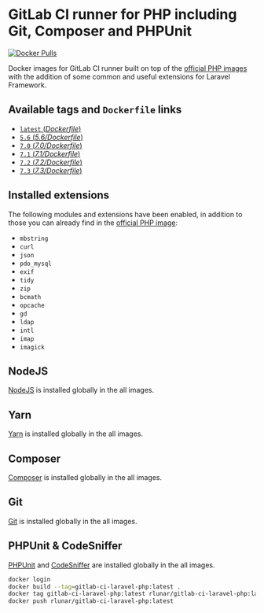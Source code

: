 # GitLab CI runner for PHP including Git, Composer and PHPUnit
[![Docker Pulls](https://img.shields.io/docker/pulls/karbon001/gitlab-ci-laravel-php.svg)](https://hub.docker.com/r/karbon001/gitlab-ci-laravel-php/)

Docker images for GitLab CI runner built on top of the [official PHP images](https://hub.docker.com/r/_/php/) with the addition of some common and useful extensions for Laravel Framework.

## Available tags and `Dockerfile` links
- [`latest` (_Dockerfile_)](https://github.com/kfkawalec/gitlab-ci-laravel-php/blob/master/Dockerfile)
- [`5.6` (_5.6/Dockerfile_)](https://github.com/kfkawalec/gitlab-ci-laravel-php/blob/master/5.6/Dockerfile)
- [`7.0` (_7.0/Dockerfile_)](https://github.com/kfkawalec/gitlab-ci-laravel-php/blob/master/7.0/Dockerfile)
- [`7.1` (_7.1/Dockerfile_)](https://github.com/kfkawalec/gitlab-ci-laravel-php/blob/master/7.1/Dockerfile)
- [`7.2` (_7.2/Dockerfile_)](https://github.com/kfkawalec/gitlab-ci-laravel-php/blob/master/7.2/Dockerfile)
- [`7.3` (_7.3/Dockerfile_)](https://github.com/kfkawalec/gitlab-ci-laravel-php/blob/master/7.3/Dockerfile)

## Installed extensions
The following modules and extensions have been enabled,
in addition to those you can already find in the [official PHP image](https://hub.docker.com/r/_/php/):

- `mbstring`
- `curl`
- `json`
- `pdo_mysql`
- `exif`
- `tidy`
- `zip`
- `bcmath`
- `opcache`
- `gd`
- `ldap`
- `intl`
- `imap`
- `imagick`

## NodeJS
[NodeJS](https://nodejs.org) is installed globally in the all images.

## Yarn
[Yarn](https://yarnpkg.com) is installed globally in the all images.

## Composer
[Composer](https://getcomposer.org) is installed globally in the all images.

## Git
[Git](https://git-scm.com/) is installed globally in the all images.

## PHPUnit & CodeSniffer
[PHPUnit](https://phpunit.de/) and [CodeSniffer](https://github.com/squizlabs/PHP_CodeSniffer) are installed globally in the all images.

```bash
docker login
docker build --tag=gitlab-ci-laravel-php:latest .
docker tag gitlab-ci-laravel-php:latest rlunar/gitlab-ci-laravel-php:latest
docker push rlunar/gitlab-ci-laravel-php:latest
```
